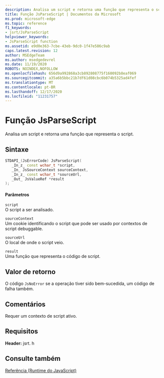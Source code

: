 ```yaml
---
description: Analisa um script e retorna uma função que representa o script.
title: Função JsParseScript | Documentos da Microsoft
ms.prod: microsoft-edge
ms.topic: reference
f1_keywords:
- jsrt/JsParseScript
helpviewer_keywords:
- JsParseScript function
ms.assetid: e9d0e363-7cbe-43eb-9dc0-1f47e586c9ab
caps.latest.revision: 12
author: MSEdgeTeam
ms.author: msedgedevrel
ms.date: 11/19/2020
ROBOTS: NOINDEX,NOFOLLOW
ms.openlocfilehash: 656d9a992868a3cb892808775f160092b8eaf069
ms.sourcegitcommit: a35a6b5bbc21b7df61d08cbc6b074b5325ad4fef
ms.translationtype: MT
ms.contentlocale: pt-BR
ms.lasthandoff: 12/17/2020
ms.locfileid: "11231757"
---
```

# Função JsParseScript

Analisa um script e retorna uma função que representa o script.  
  
## Sintaxe  
  
```cpp  
STDAPI_(JsErrorCode) JsParseScript(  
   _In_z_ const wchar_t *script,  
   _In_ JsSourceContext sourceContext,  
   _In_z_ const wchar_t *sourceUrl,  
   _Out_ JsValueRef *result  
);  
```  
  
#### Parâmetros  
 `script`  
 O script a ser analisado.  
  
 `sourceContext`  
 Um cookie identificando o script que pode ser usado por contextos de script debuggable.  
  
 `sourceUrl`  
 O local de onde o script veio.  
  
 `result`  
 Uma função que representa o código de script.  
  
## Valor de retorno  
 O código `JsNoError` se a operação tiver sido bem-sucedida, um código de falha também.  
  
## Comentários  
 Requer um contexto de script ativo.  
  
## Requisitos  
 **Header:** jsrt. h  
  
## Consulte também  
 [Referência (Runtime do JavaScript)](../chakra-hosting/reference-javascript-runtime.md)
